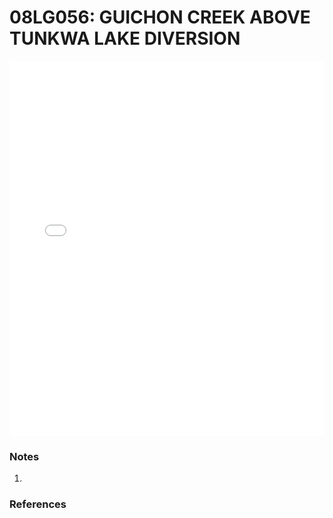 # 08LG056: GUICHON CREEK ABOVE TUNKWA LAKE DIVERSION

<iframe src="/_static/stations/08LG056_fdc.html" width="100%" height="600" frameborder="0"></iframe>

### Notes
1. 

### References

